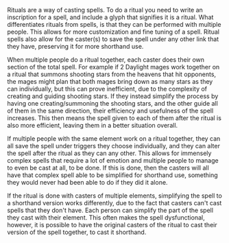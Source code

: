 Rituals are a way of casting spells. To do a ritual you need to write an inscription for a spell, and include a glyph that signifies it is a ritual. What differentiates rituals from spells, is that they can be performed with multiple people. This allows for more customization and fine tuning of a spell. Ritual spells also allow for the caster(s) to save the spell under any other link that they have, preserving it for more shorthand use.

When multiple people do a ritual together, each caster does their own section of the total spell. For example if 2 Daylight mages work together on a ritual that summons shooting stars from the heavens that hit opponents, the mages might plan that both mages bring down as many stars as they can individually, but this can prove inefficient, due to the complexity of creating and guiding shooting stars. If they instead simplify the process by having one creating/summoning the shooting stars, and the other guide all of them in the same direction, their efficiency and usefulness of the spell increases. This then means the spell given to each of them after the ritual is also more efficient, leaving them in a better situation overall.

If multiple people with the same element work on a ritual together, they can all save the spell under triggers they choose individually, and they can alter the spell after the ritual as they can any other. This allows for immensely complex spells that require a lot of emotion and multiple people to manage to even be cast at all, to be done. If this is done, then the casters will all have that complex spell able to be simplified for shorthand use, something they would never had been able to do if they did it alone.

If the ritual is done with casters of multiple elements, simplifying the spell to a shorthand version works differently, due to the fact that casters can't cast spells that they don't have. Each person can simplify the part of the spell they cast with their element. This often makes the spell dysfunctional, however, it is possible to have the original casters of the ritual to cast their version of the spell together, to cast it shorthand.